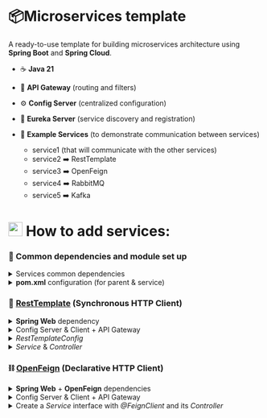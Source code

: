 # 📦Microservices template

A ready-to-use template for building microservices architecture using **Spring Boot** and **Spring Cloud**.

- ☕ **Java 21**
- 🔀 **API Gateway** (routing and filters)
- ⚙️ **Config Server** (centralized configuration)
- 🧭 **Eureka Server** (service discovery and registration)
- 🧩 **Example Services** (to demonstrate communication between services)
  
  - service1 (that will communicate with the other services)
  - service2 ➡️ RestTemplate
  - service3 ➡️ OpenFeign
  - service4 ➡️ RabbitMQ
  - service5 ➡️ Kafka

<h1>
  <img src="https://github.com/user-attachments/assets/c70a8e01-430c-41a7-817b-570ea0e12c0e" alt="plus gif" width="28" /> How to add services:
</h1>

### 🔧 Common dependencies and module set up

<details>
  <summary> Services common dependencies </summary>
  <br>

  1. Add *Eureka Discovery Client* and *Config Client* to new service dependencies on [Spring Initializr](https://start.spring.io/)

  ```xml
    <!-- Eureka Discovery Client -->
    <dependency>
      <groupId>org.springframework.cloud</groupId>
      <artifactId>spring-cloud-starter-config</artifactId>
    </dependency>
    <!-- Config Client -->
    <dependency>
      <groupId>org.springframework.cloud</groupId>
      <artifactId>spring-cloud-starter-netflix-eureka-client</artifactId>
    </dependency>
  ```
</details>

<details>
  <summary> <strong>pom.xml</strong> configuration (for parent & service) </summary>
  <br>
  
  2. Set the `<parent>` in your new service's `pom.xml`

  ```xml
    <parent>
      <groupId>com.microservice</groupId>
      <artifactId>parent</artifactId>
      <version>0.0.1-SNAPSHOT</version>
    </parent>
  ```

  3. Add the new service as a `<module>` in the root `pom.xml`
    
  ```xml
    <modules>
        <module>eureka</module>
        <module>config-server</module>
        <module>gateway</module>
        <module>service1</module>
        
        <module>serviceN</module> <!-- 👈 Nº microservice -->
    </modules>
  ```

</details>

### 🔗 [RestTemplate](https://www.geeksforgeeks.org/spring-boot-rest-template/) (Synchronous HTTP Client)

<details>
  <summary> <b>Spring Web</b> dependency</summary>
  <br>

  ```xml
    <dependency>
      <groupId>org.springframework.boot</groupId>
      <artifactId>spring-boot-starter-web</artifactId>
    </dependency>
  ```
  
</details>

<details>
  <summary>Config Server & Client + API Gateway</summary>
  <br>
  
  1. Convert `application.properties` to `application.yml` and import the _Config Server_ (spring.application.name must match the config file name you'll create in the next step)
  
  ```yaml
    spring:
      application:
        name: service2
    
      config:
        import: "optional:configserver:http://localhost:8888"
  ```

  2. Create a config file `service2.yml` for the service in the Config Server (`config-server/src/main/resources/config/`)
    
  ```yaml
    server:
      port: 8082
    
    spring:
      application:
        name: service2
  ```

  3. Add the service2 routes in `gateway.yml`

  ```yaml
server:
  port: 8080

spring:
  application:
    name: gateway
  cloud:
    gateway:
      routes:
        - id: service1
          uri: http://localhost:8081
          predicates:
            - Path=/api/service1/**

        # 👇 2º microservice
        - id: service2
          uri: http://localhost:8082
          predicates:
            - Path=/api/service2/**
  ```

</details>


<details>
  <summary> <em>RestTemplateConfig</em> </summary>
  <br>

  4. Add a `@Bean` for *RestTemplate*:

  ```java
    @Configuration
    public class RestTemplateConfig {
        @Bean
        public RestTemplate restTemplate() {
            return new RestTemplate();
        }
    }
  ```
</details>
  
<details>
  <summary><em>Service</em> & <em>Controller</em></summary>
  <br>
  
  5. Service2

  ```java
    @Service
    public class Service2 {

        @Autowired
        private RestTemplate restTemplate;
    
        public String getHelloFromService1() {
            return restTemplate.getForObject("http://localhost:8081/api/service1/hello", String.class);
        }
    }
  ```
  
  6. Controller2

  ```java
    @RestController
    @RequestMapping("/api/service2")
    public class Controller2 {
    
        @Autowired
        private Service2 service2;
    
        @GetMapping("/hello")
        public String sayHello() {
            return "Hello from service 2";
        }
    
        @GetMapping("/call-service1")
        public String callService1() {
            return service2.callService1();
        }
    }
  ```

</details>

### ⛓️ [OpenFeign](https://medium.com/javarevisited/spring-boot-microservices-openfeign-example-with-e-commerce-574d1ef54443) (Declarative HTTP Client)

<details>
  <summary> <b>Spring Web</b> + <b>OpenFeign</b> dependencies</summary>
  <br>

```xml
<dependency>
  <groupId>org.springframework.boot</groupId>
  <artifactId>spring-boot-starter-web</artifactId>
</dependency>
<dependency>
  <groupId>org.springframework.cloud</groupId>
  <artifactId>spring-cloud-starter-openfeign</artifactId>
</dependency>
```
  
</details>

<details>
  <summary>Config Server & Client + API Gateway</summary>
  <br>
  
  1. Convert `application.properties` to `application.yml` and import the _Config Server_ (spring.application.name must match the config file name you'll create in the next step)
  
  ```yaml
  spring:
    application:
      name: service3
    
    config:
      import: "optional:configserver:http://localhost:8888"
  ```

  2. Create a config file `service3.yml` for the service in the Config Server (`config-server/src/main/resources/config/`)
    
  ```yaml
  server:
    port: 8083
    
  spring:
    application:
      name: service3

  service1:
    url: http://localhost:8081
  ```

  3. Add the service3 routes in `gateway.yml`

  ```yaml
  server:
    port: 8080

  spring:
    application:
      name: gateway
    cloud:
      gateway:
        routes:
          - id: service1
            uri: http://localhost:8081
            predicates:
              - Path=/api/service1/**
          # 👇 3º microservice
          - id: service3
            uri: http://localhost:8083
            predicates:
              - Path=/api/service3/**
  ```

</details>

<details>
  <summary> Create a <em>Service</em> interface with <em>@FeignClient</em> and its <em>Controller</em></summary>
  <br>

  4. Add `@EnableFeignClients` in the application:

```java
@SpringBootApplication
@EnableFeignClients
public class Service3Application {

	public static void main(String[] args) { SpringApplication.run(Service3Application.class, args); }

}
```

  5. Service3

```java
@FeignClient(name = "service-1", url = "${service1.url}")
public interface Service3 {

    @GetMapping("/api/service1/hello")
    String callService1();
}
```
     
  6. Controller3

```java
@RestController
@RequestMapping("/api/service3")
public class Controller3 {

    @Autowired
    private Service3 service3;

    @GetMapping("/hello")
    public String sayHello() {
        return "Hello from service 3";
    }

    @GetMapping("/call-service1")
    public String callService1() {
        return service3.callService1();
    }
}    
```

</details>


